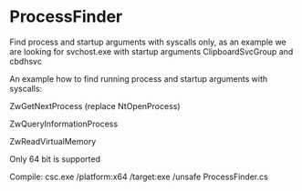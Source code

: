 # ProcessFinder
Find process and startup arguments with syscalls only, as an example we are looking for svchost.exe with startup 
arguments ClipboardSvcGroup and cbdhsvc

An example how to find running process and startup arguments with syscalls:

ZwGetNextProcess (replace NtOpenProcess)

ZwQueryInformationProcess

ZwReadVirtualMemory

Only 64 bit is supported

Compile: csc.exe /platform:x64 /target:exe /unsafe ProcessFinder.cs


